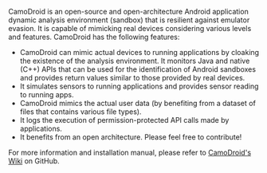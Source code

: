 CamoDroid is an open-source and open-architecture Android application dynamic analysis environment (sandbox) that is resilient against emulator evasion. It is capable of mimicking real devices considering various levels and features. CamoDroid has the following features:

- CamoDroid can mimic actual devices to running applications by cloaking the existence of the analysis environment. It monitors Java and native (C++) APIs that can be used for the identification of Android sandboxes and provides return values similar to those provided by real devices.
- It simulates sensors to running applications and provides sensor reading to running apps.
- CamoDroid mimics the actual user data (by benefiting from a dataset of files that contains various file types).
- It logs the execution of permission-protected API calls made by applications.
- It benefits from an open architecture. Please feel free to contribute!

For more information and installation manual, please refer to [CamoDroid's Wiki](https://github.com/farnoodfaghihi/CamoDroid/wiki) on GitHub.
